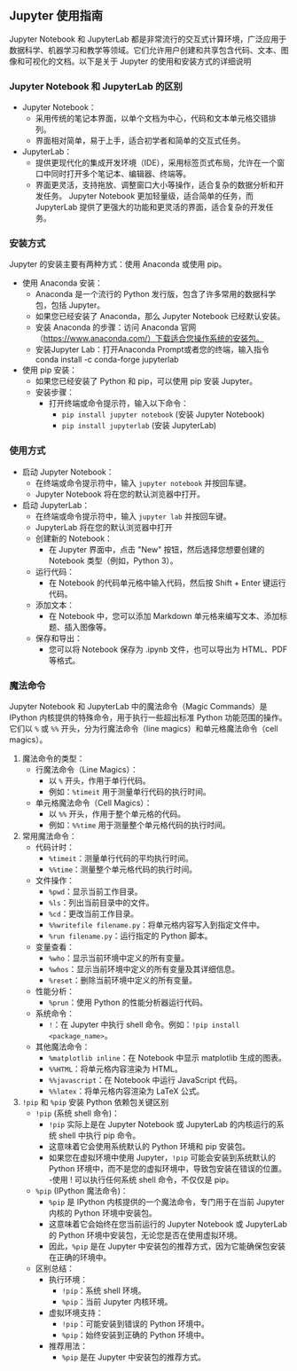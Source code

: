 ## Jupyter 使用指南
Jupyter Notebook 和 JupyterLab 都是非常流行的交互式计算环境，广泛应用于数据科学、机器学习和教学等领域。它们允许用户创建和共享包含代码、文本、图像和可视化的文档。以下是关于 Jupyter 的使用和安装方式的详细说明

### Jupyter Notebook 和 JupyterLab 的区别
- Jupyter Notebook：
  - 采用传统的笔记本界面，以单个文档为中心，代码和文本单元格交错排列。
  - 界面相对简单，易于上手，适合初学者和简单的交互式任务。
- JupyterLab：
  - 提供更现代化的集成开发环境（IDE），采用标签页式布局，允许在一个窗口中同时打开多个笔记本、编辑器、终端等。
  - 界面更灵活，支持拖放、调整窗口大小等操作，适合复杂的数据分析和开发任务。
Jupyter Notebook 更加轻量级，适合简单的任务，而JupyterLab 提供了更强大的功能和更灵活的界面，适合复杂的开发任务。

### 安装方式
Jupyter 的安装主要有两种方式：使用 Anaconda 或使用 pip。
- 使用 Anaconda 安装：
  - Anaconda 是一个流行的 Python 发行版，包含了许多常用的数据科学包，包括 Jupyter。
  - 如果您已经安装了 Anaconda，那么 Jupyter Notebook 已经默认安装。
  - 安装 Anaconda 的步骤：访问 Anaconda 官网（https://www.anaconda.com/）下载适合您操作系统的安装包。
  - 安装Jupyter Lab：打开Anaconda Prompt或者您的终端，输入指令 conda install -c conda-forge jupyterlab
- 使用 pip 安装：
  - 如果您已经安装了 Python 和 pip，可以使用 pip 安装 Jupyter。
  - 安装步骤：
    - 打开终端或命令提示符，输入以下命令：
      - `pip install jupyter notebook` (安装 Jupyter Notebook)
      - `pip install jupyterlab` (安装 JupyterLab)

### 使用方式
- 启动 Jupyter Notebook：
  - 在终端或命令提示符中，输入 `jupyter notebook` 并按回车键。
  - Jupyter Notebook 将在您的默认浏览器中打开。
- 启动 JupyterLab：
  - 在终端或命令提示符中，输入 `jupyter lab` 并按回车键。
  - JupyterLab 将在您的默认浏览器中打开
  - 创建新的 Notebook：
    - 在 Jupyter 界面中，点击 "New" 按钮，然后选择您想要创建的 Notebook 类型（例如，Python 3）。
  - 运行代码：
    - 在 Notebook 的代码单元格中输入代码，然后按 Shift + Enter 键运行代码。
  - 添加文本：
    - 在 Notebook 中，您可以添加 Markdown 单元格来编写文本、添加标题、插入图像等。
  - 保存和导出：
    - 您可以将 Notebook 保存为 .ipynb 文件，也可以导出为 HTML、PDF 等格式。

### 魔法命令
Jupyter Notebook 和 JupyterLab 中的魔法命令（Magic Commands）是 IPython 内核提供的特殊命令，用于执行一些超出标准 Python 功能范围的操作。它们以 `%` 或 `%%` 开头，分为行魔法命令（line magics）和单元格魔法命令（cell magics）。
1. 魔法命令的类型：
   - 行魔法命令（Line Magics）：
     - 以 `%` 开头，作用于单行代码。
     - 例如：`%timeit` 用于测量单行代码的执行时间。
   - 单元格魔法命令（Cell Magics）：
     - 以 `%%` 开头，作用于整个单元格的代码。
     - 例如：`%%time` 用于测量整个单元格代码的执行时间。
2. 常用魔法命令：
   - 代码计时：
     - `%timeit`：测量单行代码的平均执行时间。
     - `%%time`：测量整个单元格代码的执行时间。
   - 文件操作：
     - `%pwd`：显示当前工作目录。
     - `%ls`：列出当前目录中的文件。
     - `%cd`：更改当前工作目录。
     - `%%writefile filename.py`：将单元格内容写入到指定文件中。
     - `%run filename.py`：运行指定的 Python 脚本。
   - 变量查看：
     - `%who`：显示当前环境中定义的所有变量。
     - `%whos`：显示当前环境中定义的所有变量及其详细信息。
     - `%reset`：删除当前环境中定义的所有变量。
   - 性能分析：
     - `%prun`：使用 Python 的性能分析器运行代码。
   - 系统命令：
     - `!`：在 Jupyter 中执行 shell 命令。例如：`!pip install <package_name>`。
   - 其他魔法命令：
     - `%matplotlib inline`：在 Notebook 中显示 matplotlib 生成的图表。
     - `%%HTML`：将单元格内容渲染为 HTML。
     - `%%javascript`：在 Notebook 中运行 JavaScript 代码。
     - `%%latex`：将单元格内容渲染为 LaTeX 公式。
3. `!pip` 和 `%pip` 安装 Python 依赖包关键区别
   - `!pip` (系统 shell 命令)：
     - `!pip` 实际上是在 Jupyter Notebook 或 JupyterLab 的内核运行的系统 shell 中执行 pip 命令。
     - 这意味着它会使用系统默认的 Python 环境和 pip 安装包。
     - 如果您在虚拟环境中使用 Jupyter，`!pip` 可能会安装到系统默认的 Python 环境中，而不是您的虚拟环境中，导致包安装在错误的位置。
    -使用 ! 可以执行任何系统 shell 命令，不仅仅是 pip。
   - `%pip` (IPython 魔法命令)：
     - `%pip` 是 IPython 内核提供的一个魔法命令，专门用于在当前 Jupyter 内核的 Python 环境中安装包。
     - 这意味着它会始终在您当前运行的 Jupyter Notebook 或 JupyterLab 的 Python 环境中安装包，无论您是否在使用虚拟环境。
     - 因此，`%pip` 是在 Jupyter 中安装包的推荐方式，因为它能确保包安装在正确的环境中。
   - 区别总结：
        - 执行环境：
          - `!pip`：系统 shell 环境。
          - `%pip`：当前 Jupyter 内核环境。
        - 虚拟环境支持：
          - `!pip`：可能安装到错误的 Python 环境中。
          - `%pip`：始终安装到正确的 Python 环境中。
        - 推荐用法：
          - `%pip` 是在 Jupyter 中安装包的推荐方式。
